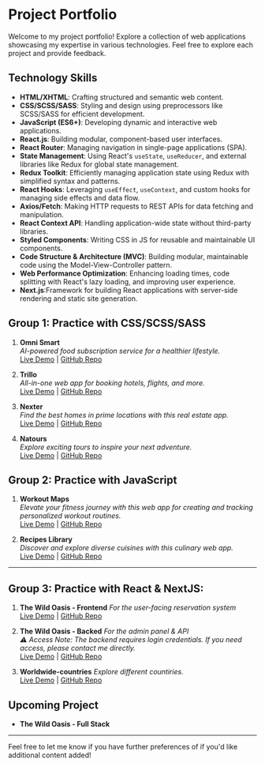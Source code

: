# Project Portfolio

Welcome to my project portfolio! Explore a collection of web applications showcasing my expertise in various technologies. Feel free to explore each project and provide feedback.

## Technology Skills

- **HTML/XHTML**: Crafting structured and semantic web content.
- **CSS/SCSS/SASS**: Styling and design using preprocessors like SCSS/SASS for efficient development.
- **JavaScript (ES6+)**: Developing dynamic and interactive web applications.
- **React.js**: Building modular, component-based user interfaces.
- **React Router**: Managing navigation in single-page applications (SPA).
- **State Management**: Using React's `useState`, `useReducer`, and external libraries like Redux for global state management.
- **Redux Toolkit**: Efficiently managing application state using Redux with simplified syntax and patterns.
- **React Hooks**: Leveraging `useEffect`, `useContext`, and custom hooks for managing side effects and data flow.
- **Axios/Fetch**: Making HTTP requests to REST APIs for data fetching and manipulation.
- **React Context API**: Handling application-wide state without third-party libraries.
- **Styled Components**: Writing CSS in JS for reusable and maintainable UI components.
- **Code Structure & Architecture (MVC)**: Building modular, maintainable code using the Model-View-Controller pattern.
- **Web Performance Optimization**: Enhancing loading times, code splitting with React's lazy loading, and improving user experience.
- **Next.js**:Framework for building React applications with server-side rendering and static site generation.

## Group 1: Practice with CSS/SCSS/SASS

1.  **Omni Smart**  
    _AI-powered food subscription service for a healthier lifestyle._ </br>
    [Live Demo](https://omni-smart.netlify.app) | [GitHub Repo](https://github.com/Jamzzee/Projects/tree/main/Omnifood)

2.  **Trillo**  
     _All-in-one web app for booking hotels, flights, and more._ </br>
    [Live Demo](https://trillo-web-booking.netlify.app/) | [GitHub Repo](https://github.com/Jamzzee/Projects/tree/main/Trillo)

3.  **Nexter**  
     _Find the best homes in prime locations with this real estate app._ </br>
    [Live Demo](https://nexter-prime-homes.netlify.app/) | [GitHub Repo](https://github.com/Jamzzee/Projects/tree/main/Nexter)

4.  **Natours**  
     _Explore exciting tours to inspire your next adventure._ </br>
    [Live Demo](https://adventours-tours.netlify.app/) | [GitHub Repo](https://github.com/Jamzzee/Projects/tree/main/Natours)

## Group 2: Practice with JavaScript

1. **Workout Maps**  
   _Elevate your fitness journey with this web app for creating and tracking personalized workout routines._ </br>
   [Live Demo](https://workout-maps.netlify.app) | [GitHub Repo](https://github.com/Jamzzee/Projects/tree/main/Workout_map-app)

2. **Recipes Library**  
   _Discover and explore diverse cuisines with this culinary web app._ </br>
   [Live Demo](https://recipes-library.netlify.app) | [GitHub Repo](https://github.com/Jamzzee/Projects/tree/main/Recipes_library-app)

---

## Group 3: Practice with React & NextJS:

1. **The Wild Oasis - Frontend**
   _For the user-facing reservation system_ </br>
   [Live Demo](https://the-wild-oasis-frontend-flax.vercel.app/) | [GitHub Repo](https://github.com/Jamzzee/Projects/tree/main/the-wild-oasis-fronted)

2. **The Wild Oasis - Backed**
   _For the admin panel & API_ </br>
   _⚠ Access Note: The backend requires login credentials. If you need access, please contact me directly._ </br>
   [Live Demo](https://the-wild-oasis-backend.vercel.app/login) | [GitHub Repo](https://github.com/Jamzzee/Projects/tree/main/the-wild-oasis-backend)

3. **Worldwide-countries**
   _Explore different countiries._ </br>
   [Live Demo](https://worldwide-countires.vercel.app/) | [GitHub Repo](https://github.com/Jamzzee/Projects/tree/p_worldwide-countries/worldwide-countries)

## **Upcoming Project**

- **The Wild Oasis - Full Stack**

---

Feel free to let me know if you have further preferences of if you'd like additional content added!
